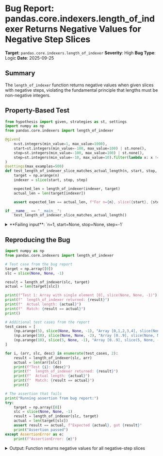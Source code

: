 # Bug Report: pandas.core.indexers.length_of_indexer Returns Negative Values for Negative Step Slices

**Target**: `pandas.core.indexers.length_of_indexer`
**Severity**: High
**Bug Type**: Logic
**Date**: 2025-09-25

## Summary

The `length_of_indexer` function returns negative values when given slices with negative steps, violating the fundamental principle that lengths must be non-negative integers.

## Property-Based Test

```python
from hypothesis import given, strategies as st, settings
import numpy as np
from pandas.core.indexers import length_of_indexer

@given(
    n=st.integers(min_value=1, max_value=1000),
    start=st.integers(min_value=-100, max_value=100) | st.none(),
    stop=st.integers(min_value=-100, max_value=100) | st.none(),
    step=st.integers(min_value=-10, max_value=10).filter(lambda x: x != 0) | st.none(),
)
@settings(max_examples=500)
def test_length_of_indexer_slice_matches_actual_length(n, start, stop, step):
    target = np.arange(n)
    indexer = slice(start, stop, step)

    expected_len = length_of_indexer(indexer, target)
    actual_len = len(target[indexer])

    assert expected_len == actual_len, f"For n={n}, slice({start}, {stop}, {step}): length_of_indexer returned {expected_len}, but actual length is {actual_len}"

if __name__ == "__main__":
    test_length_of_indexer_slice_matches_actual_length()
```

<details>

<summary>
**Failing input**: `n=1, start=None, stop=None, step=-1`
</summary>
```
Traceback (most recent call last):
  File "/home/npc/pbt/agentic-pbt/worker_/29/hypo.py", line 22, in <module>
    test_length_of_indexer_slice_matches_actual_length()
    ~~~~~~~~~~~~~~~~~~~~~~~~~~~~~~~~~~~~~~~~~~~~~~~~~~^^
  File "/home/npc/pbt/agentic-pbt/worker_/29/hypo.py", line 6, in test_length_of_indexer_slice_matches_actual_length
    n=st.integers(min_value=1, max_value=1000),
               ^^^
  File "/home/npc/miniconda/lib/python3.13/site-packages/hypothesis/core.py", line 2124, in wrapped_test
    raise the_error_hypothesis_found
  File "/home/npc/pbt/agentic-pbt/worker_/29/hypo.py", line 19, in test_length_of_indexer_slice_matches_actual_length
    assert expected_len == actual_len, f"For n={n}, slice({start}, {stop}, {step}): length_of_indexer returned {expected_len}, but actual length is {actual_len}"
           ^^^^^^^^^^^^^^^^^^^^^^^^^^
AssertionError: For n=1, slice(None, None, -1): length_of_indexer returned -1, but actual length is 1
Falsifying example: test_length_of_indexer_slice_matches_actual_length(
    n=1,
    start=None,
    stop=None,
    step=-1,
)
```
</details>

## Reproducing the Bug

```python
import numpy as np
from pandas.core.indexers import length_of_indexer

# Test case from the bug report
target = np.array([0])
slc = slice(None, None, -1)

result = length_of_indexer(slc, target)
actual = len(target[slc])

print(f"Test 1: Array with single element [0], slice(None, None, -1)")
print(f"  length_of_indexer returned: {result}")
print(f"  Actual length: {actual}")
print(f"  Match: {result == actual}")
print()

# Additional test cases from the report
test_cases = [
    (np.arange(5), slice(None, None, -1), "Array [0,1,2,3,4], slice(None, None, -1)"),
    (np.arange(10), slice(None, None, -2), "Array [0..9], slice(None, None, -2)"),
    (np.arange(10), slice(5, None, -1), "Array [0..9], slice(5, None, -1)"),
]

for i, (arr, slc, desc) in enumerate(test_cases, 2):
    result = length_of_indexer(slc, arr)
    actual = len(arr[slc])
    print(f"Test {i}: {desc}")
    print(f"  length_of_indexer returned: {result}")
    print(f"  Actual length: {actual}")
    print(f"  Match: {result == actual}")
    print()

# The assertion that fails
print("Running assertion from bug report:")
try:
    target = np.array([0])
    slc = slice(None, None, -1)
    result = length_of_indexer(slc, target)
    actual = len(target[slc])
    assert result == actual, f"Expected {actual}, got {result}"
    print("Assertion passed")
except AssertionError as e:
    print(f"AssertionError: {e}")
```

<details>

<summary>
Output: Function returns negative values for all negative-step slices
</summary>
```
Test 1: Array with single element [0], slice(None, None, -1)
  length_of_indexer returned: -1
  Actual length: 1
  Match: False

Test 2: Array [0,1,2,3,4], slice(None, None, -1)
  length_of_indexer returned: -5
  Actual length: 5
  Match: False

Test 3: Array [0..9], slice(None, None, -2)
  length_of_indexer returned: -5
  Actual length: 5
  Match: False

Test 4: Array [0..9], slice(5, None, -1)
  length_of_indexer returned: -5
  Actual length: 6
  Match: False

Running assertion from bug report:
AssertionError: Expected 1, got -1
```
</details>

## Why This Is A Bug

This violates the fundamental contract of a length function in several ways:

1. **Semantic violation**: The function name `length_of_indexer` and its docstring "Return the expected length of target[indexer]" clearly indicate it should return a length. By definition in programming, lengths are non-negative integers representing counts of elements.

2. **Python convention violation**: Python's built-in `len()` function always returns non-negative integers. For any valid array `a` and slice `s`, `len(a[s])` is always >= 0. The function claims to return "the expected length of target[indexer]" but returns values that contradict `len(target[indexer])`.

3. **Mathematical incorrectness**: The function returns the negation of the actual length for negative-step slices. For example, an array of 5 elements sliced with `[::-1]` has 5 elements, not -5.

4. **Breaks downstream code**: Any code using this function to allocate buffers, iterate, or perform calculations based on expected array lengths will fail catastrophically when receiving negative values.

## Relevant Context

The bug occurs in `/home/npc/miniconda/lib/python3.13/site-packages/pandas/core/indexers/utils.py` at lines 303-316. The function attempts to handle negative steps by swapping start/stop and negating the step (lines 313-315), but fails to properly set default values for `None` start/stop values when the step is negative.

When `step < 0`:
- A `None` start should default to the last valid index (`target_len - 1`), not 0
- A `None` stop should default to before the first element (conceptually `-target_len - 1`), not `target_len`

The current code incorrectly applies positive-step defaults (lines 303-310) before checking the step sign, causing the calculation to produce negative results.

Documentation: https://pandas.pydata.org/docs/reference/api/pandas.core.indexers.length_of_indexer.html

## Proposed Fix

```diff
--- a/pandas/core/indexers/utils.py
+++ b/pandas/core/indexers/utils.py
@@ -300,17 +300,25 @@ def length_of_indexer(indexer, target=None) -> int:
         start = indexer.start
         stop = indexer.stop
         step = indexer.step
+
+        if step is None:
+            step = 1
+
         if start is None:
-            start = 0
+            if step < 0:
+                start = target_len - 1
+            else:
+                start = 0
         elif start < 0:
             start += target_len
-        if stop is None or stop > target_len:
-            stop = target_len
+
+        if stop is None:
+            if step < 0:
+                stop = -target_len - 1
+            else:
+                stop = target_len
+        elif stop > target_len:
+            stop = target_len
         elif stop < 0:
             stop += target_len
-        if step is None:
-            step = 1
-        elif step < 0:
+
+        if step < 0:
             start, stop = stop + 1, start + 1
             step = -step
         return (stop - start + step - 1) // step
```